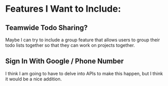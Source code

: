 # Features I Want to Include:

## Teamwide Todo Sharing?

Maybe I can try to include a group feature that allows users to group their todo lists together so that
they can work on projects together.

## Sign In With Google / Phone Number

I think I am going to have to delve into APIs to make this happen, but I think it would be a nice addition.
